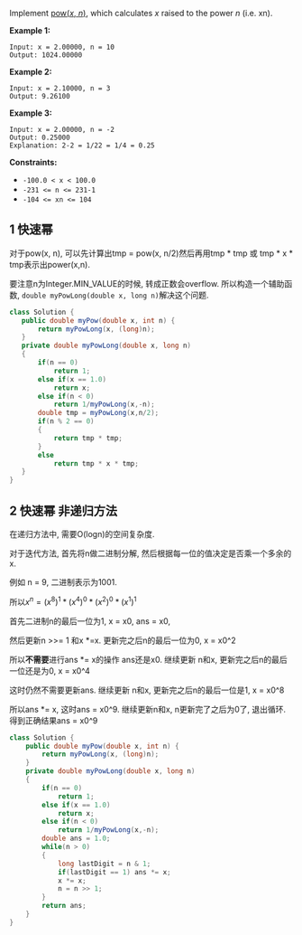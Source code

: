 Implement [pow(*x*, *n*)](http://www.cplusplus.com/reference/valarray/pow/), which calculates *x* raised to the power *n* (i.e. xn).

 

**Example 1:**

```
Input: x = 2.00000, n = 10
Output: 1024.00000
```

**Example 2:**

```
Input: x = 2.10000, n = 3
Output: 9.26100
```

**Example 3:**

```
Input: x = 2.00000, n = -2
Output: 0.25000
Explanation: 2-2 = 1/22 = 1/4 = 0.25
```

 

**Constraints:**

- `-100.0 < x < 100.0`
- `-231 <= n <= 231-1`
- `-104 <= xn <= 104`

## 1 快速幂

对于pow(x, n), 可以先计算出tmp = pow(x, n/2)然后再用tmp * tmp 或 tmp * x * tmp表示出power(x,n).

要注意n为Integer.MIN_VALUE的时候, 转成正数会overflow. 所以构造一个辅助函数, `double myPowLong(double x, long n)`解决这个问题.

 ```java
class Solution {
    public double myPow(double x, int n) {
        return myPowLong(x, (long)n);
    }
    private double myPowLong(double x, long n)
    {
        if(n == 0)
            return 1;
        else if(x == 1.0)
            return x;
        else if(n < 0)
            return 1/myPowLong(x,-n);
        double tmp = myPowLong(x,n/2);
        if(n % 2 == 0)
        {
            return tmp * tmp;
        }
        else
            return tmp * x * tmp;
    }
}
 ```

## 2 快速幂 非递归方法

在递归方法中, 需要O(logn)的空间复杂度.

对于迭代方法, 首先将n做二进制分解, 然后根据每一位的值决定是否乘一个多余的x.

例如 n = 9, 二进制表示为1001. 

所以$x^n = (x^{8})^1 * (x^{4})^0 * (x^{2})^0 * (x^1)^1$  

首先二进制n的最后一位为1, x = x0, ans = x0,

然后更新n >>= 1 和x *=x. 更新完之后n的最后一位为0, x = x0^2

所以**不需要**进行ans *= x的操作 ans还是x0. 继续更新 n和x, 更新完之后n的最后一位还是为0, x = x0^4

这时仍然不需要更新ans. 继续更新 n和x, 更新完之后n的最后一位是1, x = x0^8

所以ans *= x, 这时ans = x0^9. 继续更新n和x, n更新完了之后为0了, 退出循环. 得到正确结果ans = x0^9

```java
class Solution {
    public double myPow(double x, int n) {
        return myPowLong(x, (long)n);
    }
    private double myPowLong(double x, long n)
    {
        if(n == 0)
            return 1;
        else if(x == 1.0)
            return x;
        else if(n < 0)
            return 1/myPowLong(x,-n);
        double ans = 1.0;
        while(n > 0)
        {
            long lastDigit = n & 1;
            if(lastDigit == 1) ans *= x;
            x *= x;
            n = n >> 1;
        }
        return ans;
    }
}
```

